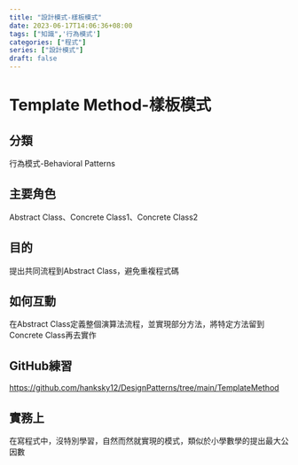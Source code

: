```yaml
---
title: "設計模式-樣板模式"
date: 2023-06-17T14:06:36+08:00
tags: ["知識",'行為模式']
categories: ["程式"]
series: ["設計模式"]
draft: false
---
```


# Template Method-樣板模式

## 分類
行為模式-Behavioral Patterns

## 主要角色
Abstract Class、Concrete Class1、Concrete Class2

## 目的
提出共同流程到Abstract Class，避免重複程式碼

## 如何互動
在Abstract Class定義整個演算法流程，並實現部分方法，將特定方法留到Concrete Class再去實作

## GitHub練習
https://github.com/hanksky12/DesignPatterns/tree/main/TemplateMethod

## 實務上
在寫程式中，沒特別學習，自然而然就實現的模式，類似於小學數學的提出最大公因數
